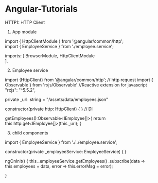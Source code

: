 # Angular-Tutorials

HTTP1: HTTP Client

1. App module

import { HttpClientModule } from '@angular/common/http';   
import { EmployeeService } from './employee.service';


  imports: [
    BrowserModule,
    HttpClientModule    
  ],

2. Employee service

import {HttpClient} from '@angular/common/http';   // http request
import { Observable } from 'rxjs/Observable'  //Reactive extension for javascript      "rxjs": "^5.5.2",

  private _url: string = "/assets/data/employees.json"

  constructor(private http: HttpClient) { }     // DI

  getEmployees():Observable<IEmployee[]>{
      return this.http.get<IEmployee[]>(this._url);
  }

3. child components

import { EmployeeService } from './../employee.service';

  constructor(private _employeeService: EmployeeService) { }

  ngOnInit() {
      this._employeeService.getEmployees()
        .subscribe(data => this.employees = data,
                  error => this.errorMsg = error);

  }

 
